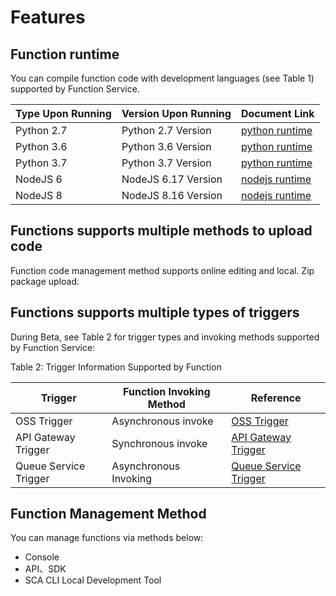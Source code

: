 # Features


## Function runtime

You can compile function code with development languages (see Table 1) supported by Function Service.

| Type Upon Running | Version Upon Running | Document Link |
| ---------- | -------- | -------- |
| Python 2.7  | Python 2.7 Version| [python runtime](../Operation-Guide/buildfunction/runtime/python.md) |  
| Python 3.6   | Python 3.6 Version| [python runtime](../Operation-Guide/buildfunction/runtime/python.md) | 
| Python 3.7   | Python 3.7 Version| [python runtime](../Operation-Guide/buildfunction/runtime/python.md) | 
| NodeJS 6    | NodeJS 6.17 Version | [nodejs runtime](../Operation-Guide/buildfunction/runtime/nodejs.md) | 
| NodeJS 8    | NodeJS 8.16 Version | [nodejs runtime](../Operation-Guide/buildfunction/runtime/nodejs.md) | 


## Functions supports multiple methods to upload code

Function code management method supports online editing and local. Zip package upload.

## Functions supports multiple types of triggers

During Beta, see Table 2 for trigger types and invoking methods supported by Function Service:

Table 2: Trigger Information Supported by Function

| Trigger      | Function Invoking Method | Reference       |
| ---------- | ------------ | ---------- |
| OSS Trigger  | Asynchronous invoke     | [OSS Trigger](../Operation-Guide/invokefunction/triggermanagement/eventsourceservice/oss-tirgger.md)|
| API Gateway Trigger | Synchronous invoke     | [API Gateway Trigger](../Operation-Guide/invokefunction/triggermanagement/eventsourceservice/apig-tigger.md)|
| Queue Service Trigger | Asynchronous Invoking     | [Queue Service Trigger](../Operation-Guide/invokefunction/triggermanagement/eventsourceservice/JQS-trigger.md)|

## Function Management Method

You can manage functions via methods below:
- Console
- API、SDK
- SCA CLI Local Development Tool
